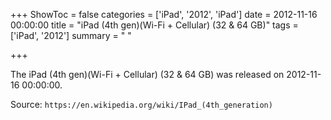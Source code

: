 +++
ShowToc = false
categories = ['iPad', '2012', 'iPad']
date = 2012-11-16 00:00:00
title = "iPad (4th gen)(Wi-Fi + Cellular) (32 & 64 GB)"
tags = ['iPad', '2012']
summary = " "

+++

The iPad (4th gen)(Wi-Fi + Cellular) (32 & 64 GB) was released on 2012-11-16 00:00:00.

Source: `https://en.wikipedia.org/wiki/IPad_(4th_generation)`
